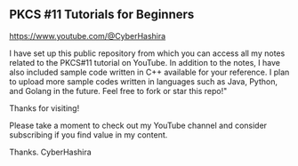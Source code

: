 PKCS #11 Tutorials for Beginners
----------------------------------

https://www.youtube.com/@CyberHashira

I have set up this public repository from which you can access all my notes related to the PKCS#11 tutorial on YouTube. In addition to the notes, I have also 
included sample code written in C++ available for your reference. I plan to upload more sample codes written in languages such as Java, Python, and 
Golang in the future. Feel free to fork or star this repo!"

Thanks for visiting!

Please take a moment to check out my YouTube channel and consider subscribing if you find value in my content.

Thanks.
CyberHashira

